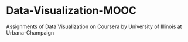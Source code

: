 # Data-Visualization-MOOC
Assignments of Data Visualization on Coursera by University of Illinois at Urbana-Champaign

